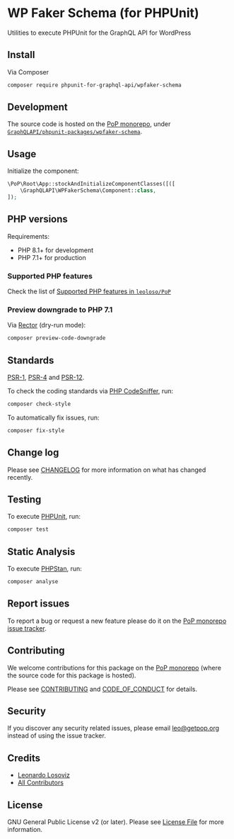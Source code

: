 # WP Faker Schema (for PHPUnit)

<!--
[![Build Status][ico-travis]][link-travis]
[![Quality Score][ico-code-quality]][link-code-quality]
[![Software License][ico-license]](LICENSE.md)
[![Latest Version on Packagist][ico-version]][link-packagist]
[![Coverage Status][ico-scrutinizer]][link-scrutinizer]
[![Total Downloads][ico-downloads]][link-downloads]
-->

Utilities to execute PHPUnit for the GraphQL API for WordPress

## Install

Via Composer

``` bash
composer require phpunit-for-graphql-api/wpfaker-schema
```

## Development

The source code is hosted on the [PoP monorepo](https://github.com/leoloso/PoP), under [`GraphQLAPI/phpunit-packages/wpfaker-schema`](https://github.com/leoloso/PoP/tree/master/layers/GraphQLAPI/phpunit-packages/wpfaker-schema).

## Usage

Initialize the component:

``` php
\PoP\Root\App::stockAndInitializeComponentClasses([([
    \GraphQLAPI\WPFakerSchema\Component::class,
]);
```

## PHP versions

Requirements:

- PHP 8.1+ for development
- PHP 7.1+ for production

### Supported PHP features

Check the list of [Supported PHP features in `leoloso/PoP`](https://github.com/leoloso/PoP/blob/master/docs/supported-php-features.md)

### Preview downgrade to PHP 7.1

Via [Rector](https://github.com/rectorphp/rector) (dry-run mode):

```bash
composer preview-code-downgrade
```

## Standards

[PSR-1](https://www.php-fig.org/psr/psr-1), [PSR-4](https://www.php-fig.org/psr/psr-4) and [PSR-12](https://www.php-fig.org/psr/psr-12).

To check the coding standards via [PHP CodeSniffer](https://github.com/squizlabs/PHP_CodeSniffer), run:

``` bash
composer check-style
```

To automatically fix issues, run:

``` bash
composer fix-style
```

## Change log

Please see [CHANGELOG](CHANGELOG.md) for more information on what has changed recently.

## Testing

To execute [PHPUnit](https://phpunit.de/), run:

``` bash
composer test
```

## Static Analysis

To execute [PHPStan](https://github.com/phpstan/phpstan), run:

``` bash
composer analyse
```

## Report issues

To report a bug or request a new feature please do it on the [PoP monorepo issue tracker](https://github.com/leoloso/PoP/issues).

## Contributing

We welcome contributions for this package on the [PoP monorepo](https://github.com/leoloso/PoP) (where the source code for this package is hosted).

Please see [CONTRIBUTING](CONTRIBUTING.md) and [CODE_OF_CONDUCT](CODE_OF_CONDUCT.md) for details.

## Security

If you discover any security related issues, please email leo@getpop.org instead of using the issue tracker.

## Credits

- [Leonardo Losoviz][link-author]
- [All Contributors][link-contributors]

## License

GNU General Public License v2 (or later). Please see [License File](LICENSE.md) for more information.

[ico-version]: https://img.shields.io/packagist/v/phpunit-for-graphql-api/wpfaker-schema.svg?style=flat-square
[ico-license]: https://img.shields.io/badge/license-GPLv2-brightgreen.svg?style=flat-square
[ico-travis]: https://img.shields.io/travis/phpunit-for-graphql-api/wpfaker-schema/master.svg?style=flat-square
[ico-scrutinizer]: https://img.shields.io/scrutinizer/coverage/g/phpunit-for-graphql-api/wpfaker-schema.svg?style=flat-square
[ico-code-quality]: https://img.shields.io/scrutinizer/g/phpunit-for-graphql-api/wpfaker-schema.svg?style=flat-square
[ico-downloads]: https://img.shields.io/packagist/dt/phpunit-for-graphql-api/wpfaker-schema.svg?style=flat-square

[link-packagist]: https://packagist.org/packages/phpunit-for-graphql-api/wpfaker-schema
[link-travis]: https://travis-ci.org/phpunit-for-graphql-api/wpfaker-schema
[link-scrutinizer]: https://scrutinizer-ci.com/g/phpunit-for-graphql-api/wpfaker-schema/code-structure
[link-code-quality]: https://scrutinizer-ci.com/g/phpunit-for-graphql-api/wpfaker-schema
[link-downloads]: https://packagist.org/packages/phpunit-for-graphql-api/wpfaker-schema
[link-author]: https://github.com/leoloso
[link-contributors]: ../../../../../../contributors
